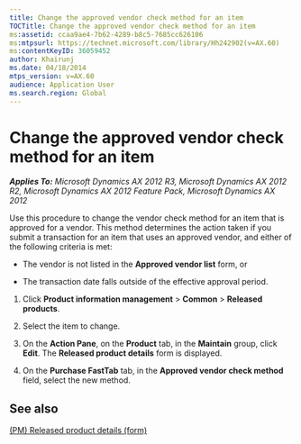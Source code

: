 ```yaml
---
title: Change the approved vendor check method for an item
TOCTitle: Change the approved vendor check method for an item
ms:assetid: ccaa9ae4-7b62-4289-b8c5-7685cc626106
ms:mtpsurl: https://technet.microsoft.com/library/Hh242902(v=AX.60)
ms:contentKeyID: 36059452
author: Khairunj
ms.date: 04/18/2014
mtps_version: v=AX.60
audience: Application User
ms.search.region: Global
---
```


# Change the approved vendor check method for an item 


_**Applies To:** Microsoft Dynamics AX 2012 R3, Microsoft Dynamics AX 2012 R2, Microsoft Dynamics AX 2012 Feature Pack, Microsoft Dynamics AX 2012_

Use this procedure to change the vendor check method for an item that is approved for a vendor. This method determines the action taken if you submit a transaction for an item that uses an approved vendor, and either of the following criteria is met:

  - The vendor is not listed in the **Approved vendor list** form, or

  - The transaction date falls outside of the effective approval period.

<!-- end list -->

1.  Click **Product information management** \> **Common** \> **Released products**.

2.  Select the item to change.

3.  On the **Action Pane**, on the **Product** tab, in the **Maintain** group, click **Edit**. The **Released product details** form is displayed.

4.  On the **Purchase FastTab** tab, in the **Approved vendor check method** field, select the new method.

## See also

[(PM) Released product details (form)](https://technet.microsoft.com/library/hh352306\(v=ax.60\))

  


